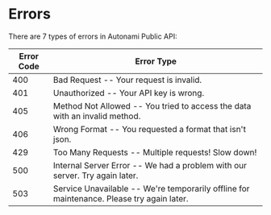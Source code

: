 # Errors

There are 7 types of errors in Autonami Public API:


Error Code | Error Type
---------- | -------
400 | Bad Request -- Your request is invalid.
401 | Unauthorized -- Your API key is wrong.
405 | Method Not Allowed -- You tried to access the data with an invalid method.
406 | Wrong Format -- You requested a format that isn't json.
429 | Too Many Requests -- Multiple requests! Slow down!
500 | Internal Server Error -- We had a problem with our server. Try again later.
503 | Service Unavailable -- We're temporarily offline for maintenance. Please try again later.
